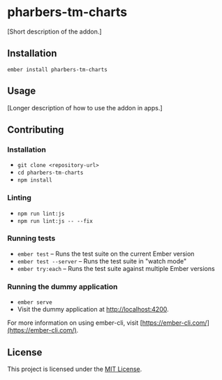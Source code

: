 pharbers-tm-charts
==============================================================================

[Short description of the addon.]

Installation
------------------------------------------------------------------------------

```
ember install pharbers-tm-charts
```


Usage
------------------------------------------------------------------------------

[Longer description of how to use the addon in apps.]


Contributing
------------------------------------------------------------------------------

### Installation

* `git clone <repository-url>`
* `cd pharbers-tm-charts`
* `npm install`

### Linting

* `npm run lint:js`
* `npm run lint:js -- --fix`

### Running tests

* `ember test` – Runs the test suite on the current Ember version
* `ember test --server` – Runs the test suite in "watch mode"
* `ember try:each` – Runs the test suite against multiple Ember versions

### Running the dummy application

* `ember serve`
* Visit the dummy application at [http://localhost:4200](http://localhost:4200).

For more information on using ember-cli, visit [https://ember-cli.com/](https://ember-cli.com/).

License
------------------------------------------------------------------------------

This project is licensed under the [MIT License](LICENSE.md).
